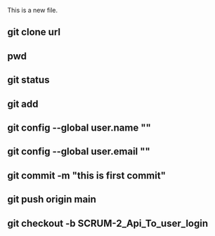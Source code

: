 This is a new file.
## git clone url
## pwd
## git status
## git add
## git config --global user.name ""
## git config --global user.email ""
## git commit -m "this is first commit"
## git push origin main
## git checkout -b SCRUM-2_Api_To_user_login